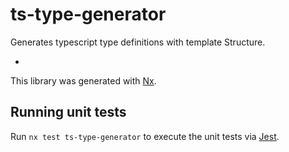 # ts-type-generator

Generates typescript type definitions with template Structure.

- 


This library was generated with [Nx](https://nx.dev).


## Running unit tests

Run `nx test ts-type-generator` to execute the unit tests via [Jest](https://jestjs.io).
